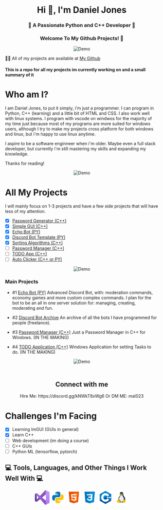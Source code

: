 <h1 align="center">Hi 👋, I'm Daniel Jones</h1>
<h3 align="center">🚀 A Passionate Python and C++ Developer 🚀</h3>
<h3 align="center">Welcome To My Github Projects! 👋</h3>

<div align="center">
  <img src="https://user-images.githubusercontent.com/73097560/115834477-dbab4500-a447-11eb-908a-139a6edaec5c.gif" alt="Demo" />
</div>

👨‍💻 All of my projects are available at [My Github](https://github.com/DanielJones02)

#### This is a repo for all my projects im currently working on and a small summary of it

# Who am I?

I am Daniel Jones, to put it simply, i'm just a programmer. I can program in Python, C++ (learning) and a little bit of HTML and CSS. I also work well with linux systems. I program with vscode on windwos for the majority of my time just because most of my programs are more suited for windows users, although I try to make my projects cross platform for both windows and linux, but i'm happy to use linux anytime.

I aspire to be a software enginneer when i'm older. Maybe even a full stack developer, but currently i'm still mastering my skills and expanding my knowledge.

Thanks for reading!

<div align="center">
  <img src="https://user-images.githubusercontent.com/73097560/115834477-dbab4500-a447-11eb-908a-139a6edaec5c.gif" alt="Demo" />
</div>

# All My Projects

I will mainly focus on 1-3 projects and have a few side projects that will have less of my attention.

 - [x] [Password Generator (C++)](https://github.com/DanielJones02/Password-Generator)
 - [x] [Simple GUI (C++)](https://github.com/DanielJones02/Simple-GUI)
 - [x] [Echo Bot (PY)](https://github.com/DanielJones02/Echo)
 - [x] [Discord Bot Template (PY)](https://github.com/DanielJones02/Discord-Template)
 - [x] [Sorting Algorithms (C++)](https://github.com/DanielJones02/number-crucnher)
 - [ ] [Password Manager (C++)](https://github.com/DanielJones02/Password-Manager)
 - [ ] [TODO App (C++)](https://github.com/DanielJones02/TODO-Application)
 - [ ] [Auto Clicker (C++ or PY)]()

<div align="center">
  <img src="https://user-images.githubusercontent.com/73097560/115834477-dbab4500-a447-11eb-908a-139a6edaec5c.gif" alt="Demo" />
</div>

### Main Projects

 - #1 [Echo Bot (PY)](https://github.com/DanielJones02/Echo)
Advanced Discord Bot, with: moderation commands, economy games and more custom complex commands. I plan for the bot to be an all in one server solution for: managing, creating, moderating and fun.

 - #2 [Discord Bot Archive](https://github.com/DanielJones02/Discord-Bots)
An archive of all the bots I have programmed for people (freelance).

 - #3 [Password Manager (C++)](https://github.com/DanielJones02/Password-Manager)
Just a Password Manager in C++ for Windows. (IN THE MAKING)

 - #4 [TODO Application (C++)](https://github.com/DanielJones02/TODO-Application)
Windows Application for setting Tasks to do. (IN THE MAKING)

<div align="center">
  <img src="https://user-images.githubusercontent.com/73097560/115834477-dbab4500-a447-11eb-908a-139a6edaec5c.gif" alt="Demo" />
</div>


<h2 align="center">
  <br>
  Connect with me
  <br>
</h2>

<p align="center">Hire Me: https://discord.gg/kNWkT8xWg6 Or DM ME: mal023</p>

# Challenges I'm Facing

 - [x] Learning ImGUI (GUIs in general)
 - [x] Learn C++
 - [ ] Web development (im doing a course)
 - [ ] C++ GUIs
 - [ ] Python ML (tensorflow, pytorch)

## 💻 Tools, Languages, and Other Things I Work Well With 💻

<div align="center">
  <img src="images/Visual_Studio_Icon_2019.svg.png" width="48" height="48" alt="Visual Studio" />
  <img src="images/python.png" alt="Python" />
  <img src="images/html.png" alt="HTML" />
  <img src="images/css.png" alt="CSS" />
  <img src="images/C++.png" alt="C++" />
  <img src="images/linux.png" alt="Linux" />
</div>
